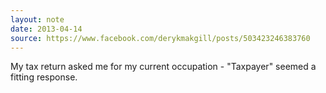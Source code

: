 ```yaml
---
layout: note
date: 2013-04-14
source: https://www.facebook.com/derykmakgill/posts/503423246383760
---
```


My tax return asked me for my current occupation - "Taxpayer" seemed a fitting response.
